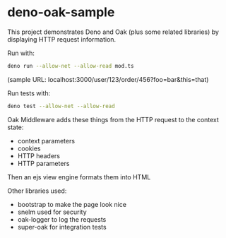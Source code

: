 # deno-oak-sample
This project demonstrates Deno and Oak (plus some related libraries) by displaying HTTP request information.

Run with:
```bash
deno run --allow-net --allow-read mod.ts
```
(sample URL: localhost:3000/user/123/order/456?foo=bar&this=that)

Run tests with:
```bash
deno test --allow-net --allow-read
```

Oak Middleware adds these things from the HTTP request to the context state:
- context parameters
- cookies
- HTTP headers
- HTTP parameters

Then an ejs view engine formats them into HTML

Other libraries used:
- bootstrap to make the page look nice
- snelm used for security
- oak-logger to log the requests
- super-oak for integration tests

